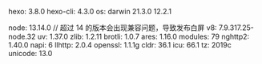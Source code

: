 
hexo: 3.8.0
hexo-cli: 4.3.0
os: darwin 21.3.0 12.2.1

node: 13.14.0 // 超过 14 的版本会出现兼容问题，导致发布白屏
v8: 7.9.317.25-node.32
uv: 1.37.0
zlib: 1.2.11
brotli: 1.0.7
ares: 1.16.0
modules: 79
nghttp2: 1.40.0
napi: 6
llhttp: 2.0.4
openssl: 1.1.1g
cldr: 36.1
icu: 66.1
tz: 2019c
unicode: 13.0